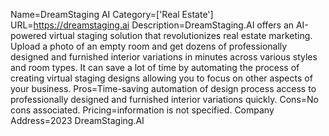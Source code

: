 Name=DreamStaging AI
Category=['Real Estate']
URL=https://dreamstaging.ai
Description=DreamStaging.AI offers an AI-powered virtual staging solution that revolutionizes real estate marketing. Upload a photo of an empty room and get dozens of professionally designed and furnished interior variations in minutes across various styles and room types. It can save a lot of time by automating the process of creating virtual staging designs allowing you to focus on other aspects of your business.
Pros=Time-saving automation of design process access to professionally designed and furnished interior variations quickly.
Cons=No cons associated.
Pricing=information is not specified.
Company Address=2023 DreamStaging.AI
